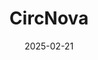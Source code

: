 ---  
layout: startup_page  
title: "CircNova"  
id: "circnova.com"  
permalink: "/circnovacircnova.com02212025/"  
website: "https://www.circnova.com/"  
funding_round: "Seed"  
funding_amount: "$3.3M"  
investors: "South Loop Ventures, Dug Song, Union Heritage, Michigan Rise, Invest Detroit, Kalamazoo Forward Ventures, SPARK Capital"  
about: "CircNova is a biotech startup that uses AI to develop therapies based on circular RNA, a new class of molecules that can target complex health issues. They have developed a proprietary AI engine, NovaEngine, to identify, design, and produce novel circular RNAs for therapeutic use. The startup aims to treat diseases like ovarian cancer and neurodegenerative diseases."  
markets: "Biotech, AI, Therapeutics"  
hq: "Cambridge, Massachusetts, United States"  
founded_year: "2023"  
linkedin: "https://www.linkedin.com/company/circnova-inc"  
twitter: ""  
instagram: ""  
facebook: ""  
crunchbase: "https://www.crunchbase.com/organization/circnova"  
pitchbook: "https://pitchbook.com/profiles/company/552501-73"  

date_display: "21-Feb-2025"  
date: "2025-02-21"

# SEO Optimization  
meta_title: "CircNova - Seed Funding ($3.3M)"  
meta_description: "CircNova, CircNova is a biotech startup that uses AI to develop therapies based on circular RNA, a new class of molecules that can target complex health issues...."  
meta_keywords: "CircNova, Biotech, AI, Therapeutics, Seed funding"  
canonical_url: "https://startup.projectstartups.com/circnovacircnova.com02212025/"  
---